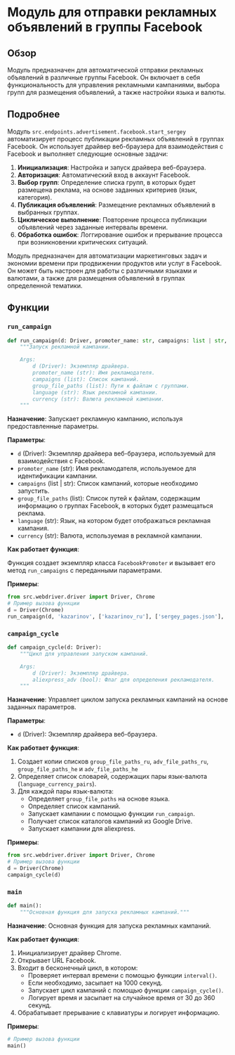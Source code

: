 # Модуль для отправки рекламных объявлений в группы Facebook
## Обзор

Модуль предназначен для автоматической отправки рекламных объявлений в различные группы Facebook. Он включает в себя функциональность для управления рекламными кампаниями, выбора групп для размещения объявлений, а также настройки языка и валюты.

## Подробнее

Модуль `src.endpoints.advertisement.facebook.start_sergey` автоматизирует процесс публикации рекламных объявлений в группах Facebook. Он использует драйвер веб-браузера для взаимодействия с Facebook и выполняет следующие основные задачи:

1.  **Инициализация**: Настройка и запуск драйвера веб-браузера.
2.  **Авторизация**: Автоматический вход в аккаунт Facebook.
3.  **Выбор групп**: Определение списка групп, в которых будет размещена реклама, на основе заданных критериев (язык, категория).
4.  **Публикация объявлений**: Размещение рекламных объявлений в выбранных группах.
5.  **Циклическое выполнение**: Повторение процесса публикации объявлений через заданные интервалы времени.
6.  **Обработка ошибок**: Логгирование ошибок и прерывание процесса при возникновении критических ситуаций.

Модуль предназначен для автоматизации маркетинговых задач и экономии времени при продвижении продуктов или услуг в Facebook. Он может быть настроен для работы с различными языками и валютами, а также для размещения объявлений в группах определенной тематики.

## Функции

### `run_campaign`

```python
def run_campaign(d: Driver, promoter_name: str, campaigns: list | str, group_file_paths: list, language: str, currency: str):
    """Запуск рекламной кампании.

    Args:
        d (Driver): Экземпляр драйвера.
        promoter_name (str): Имя рекламодателя.
        campaigns (list): Список кампаний.
        group_file_paths (list): Пути к файлам с группами.
        language (str): Язык рекламной кампании.
        currency (str): Валюта рекламной кампании.
    """
```

**Назначение**: Запускает рекламную кампанию, используя предоставленные параметры.

**Параметры**:

*   `d` (Driver): Экземпляр драйвера веб-браузера, используемый для взаимодействия с Facebook.
*   `promoter_name` (str): Имя рекламодателя, используемое для идентификации кампании.
*   `campaigns` (list | str): Список кампаний, которые необходимо запустить.
*   `group_file_paths` (list): Список путей к файлам, содержащим информацию о группах Facebook, в которых будет размещаться реклама.
*   `language` (str): Язык, на котором будет отображаться рекламная кампания.
*   `currency` (str): Валюта, используемая в рекламной кампании.

**Как работает функция**:

Функция создает экземпляр класса `FacebookPromoter` и вызывает его метод `run_campaigns` с переданными параметрами.

**Примеры**:

```python
from src.webdriver.driver import Driver, Chrome
# Пример вызова функции
d = Driver(Chrome)
run_campaign(d, 'kazarinov', ['kazarinov_ru'], ['sergey_pages.json'], 'RU', 'ILS')
```

### `campaign_cycle`

```python
def campaign_cycle(d: Driver):
    """Цикл для управления запуском кампаний.

    Args:
        d (Driver): Экземпляр драйвера.
        aliexpress_adv (bool): Флаг для определения рекламодателя.
    """
```

**Назначение**: Управляет циклом запуска рекламных кампаний на основе заданных параметров.

**Параметры**:

*   `d` (Driver): Экземпляр драйвера веб-браузера.

**Как работает функция**:

1.  Создает копии списков `group_file_paths_ru`, `adv_file_paths_ru`, `group_file_paths_he` и `adv_file_paths_he`
2.  Определяет список словарей, содержащих пары язык-валюта (`language_currency_pairs`).
3.  Для каждой пары язык-валюта:
    *   Определяет `group_file_paths` на основе языка.
    *   Определяет список кампаний.
    *   Запускает кампании с помощью функции `run_campaign`.
    *   Получает список каталогов кампаний из Google Drive.
    *   Запускает кампании для aliexpress.

**Примеры**:

```python
from src.webdriver.driver import Driver, Chrome
# Пример вызова функции
d = Driver(Chrome)
campaign_cycle(d)
```

### `main`

```python
def main():
    """Основная функция для запуска рекламных кампаний."""
```

**Назначение**: Основная функция для запуска рекламных кампаний.

**Как работает функция**:

1.  Инициализирует драйвер Chrome.
2.  Открывает URL Facebook.
3.  Входит в бесконечный цикл, в котором:
    *   Проверяет интервал времени с помощью функции `interval()`.
    *   Если необходимо, засыпает на 1000 секунд.
    *   Запускает цикл кампаний с помощью функции `campaign_cycle()`.
    *   Логирует время и засыпает на случайное время от 30 до 360 секунд.
4.  Обрабатывает прерывание с клавиатуры и логирует информацию.

**Примеры**:

```python
# Пример вызова функции
main()